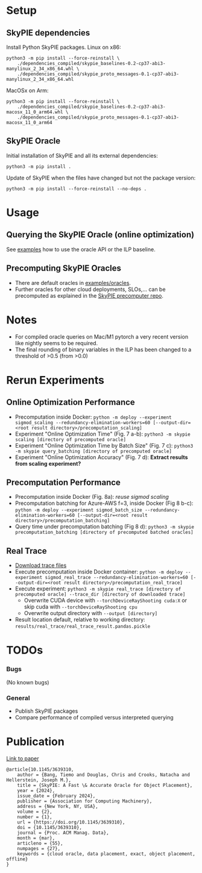 # Setup

## SkyPIE dependencies
Install Python SkyPIE packages.
Linux on x86:
```
python3 -m pip install --force-reinstall \
    ./dependencies_compiled/skypie_baselines-0.2-cp37-abi3-manylinux_2_34_x86_64.whl \
    ./dependencies_compiled/skypie_proto_messages-0.1-cp37-abi3-manylinux_2_34_x86_64.whl
```
MacOSx on Arm:
```
python3 -m pip install --force-reinstall \
    ./dependencies_compiled/skypie_baselines-0.2-cp37-abi3-macosx_11_0_arm64.whl \
    ./dependencies_compiled/skypie_proto_messages-0.1-cp37-abi3-macosx_11_0_arm64
```

## SkyPIE Oracle

Initial installation of SkyPIE and all its external dependencies:
```
python3 -m pip install .
```


Update of SkyPIE when the files have changed but not the package version:
```
python3 -m pip install --force-reinstall --no-deps .
```

# Usage

## Querying the SkyPIE Oracle (online optimization)
See [examples](./examples/simple_skypie_example.py) how to use the oracle API or the ILP baseline.

## Precomputing SkyPIE Oracles

- There are default oracles in [examples/oracles](./examples/oracles/).
- Further oracles for other cloud deployments, SLOs,... can be precomputed as explained in the [SkyPIE precomputer repo](https://github.com/hydro-project/cloud_oracle_precomputer).

# Notes

- For compiled oracle queries on Mac/M1 pytorch a very recent version like nightly seems to be required.
- The final rounding of binary variables in the ILP has been changed to a threshold of >0.5 (from >0.0)

# Rerun Experiments

## Online Optimization Performance

- Precomputation inside Docker: `python -m deploy --experiment sigmod_scaling --redundancy-elimination-workers=60 [--output-dir=<root result directory>/precomputation_scaling]`
- Experiment "Online Optimization Time" (Fig. 7 a-b): `python3 -m skypie scaling [directory of precomputed oracle]`
- Experiment "Online Optimization Time by Batch Size" (Fig. 7 c): `python3 -m skypie query_batching [directory of precomputed oracle]`
- Experiment "Online Optimization Accuracy" (Fig. 7 d): **Extract results from scaling experiment?**

## Precomputation Performance

- Precomputation inside Docker (Fig. 8a): _reuse sigmod scaling_
- Precomputation batching for Azure-AWS f=3, inside Docker (Fig 8 b-c): `python -m deploy --experiment sigmod_batch_size --redundancy-elimination-workers=60 [--output-dir=<root result directory>/precomputation_batching]`
- Query time under precomputation batching (Fig 8 d): `python3 -m skypie precomputation_batching [directory of precomputed batched oracles]`

## Real Trace

- [Download trace files](doi.org/10.5281/zenodo.13129407)
- Execute precomputation inside Docker container: `python -m deploy --experiment sigmod_real_trace --redundancy-elimination-workers=60 [--output-dir=<root result directory>/precomputation_real_trace]`
- Execute experiment: `python3 -m skypie real_trace [directory of precomputed oracle] --trace_dir [directory of downloaded trace]`
    - Overwrite CUDA device with `--torchDeviceRayShooting cuda:X` or skip cuda with `--torchDeviceRayShooting cpu`
    - Overwrite output directory with `--output [directory]`
- Result location default, relative to working directory: `results/real_trace/real_trace_result.pandas.pickle`

# TODOs

### Bugs
(No known bugs)

### General
- Publish SkyPIE packages
- Compare performance of compiled versus interpreted querying

# Publication

[Link to paper](https://dl.acm.org/doi/10.1145/3639310)
```
@article{10.1145/3639310,
    author = {Bang, Tiemo and Douglas, Chris and Crooks, Natacha and Hellerstein, Joseph M.},
    title = {SkyPIE: A Fast \& Accurate Oracle for Object Placement},
    year = {2024},
    issue_date = {February 2024},
    publisher = {Association for Computing Machinery},
    address = {New York, NY, USA},
    volume = {2},
    number = {1},
    url = {https://doi.org/10.1145/3639310},
    doi = {10.1145/3639310},
    journal = {Proc. ACM Manag. Data},
    month = {mar},
    articleno = {55},
    numpages = {27},
    keywords = {cloud oracle, data placement, exact, object placement, offline}
}
```
